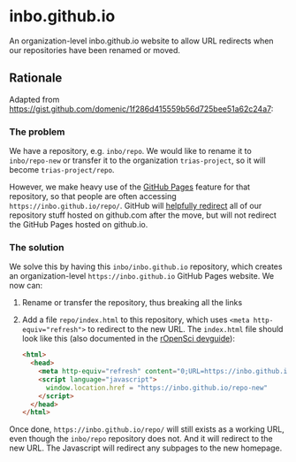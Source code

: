 # inbo.github.io

An organization-level inbo.github.io website to allow URL redirects when our repositories have been renamed or moved.

## Rationale

Adapted from https://gist.github.com/domenic/1f286d415559b56d725bee51a62c24a7: 

### The problem

We have a repository, e.g. `inbo/repo`. We would like to rename it to `inbo/repo-new` or transfer it to the organization `trias-project`, so it will become `trias-project/repo`.

However, we make heavy use of the [GitHub Pages](https://pages.github.com/) feature for that repository, so that people are often accessing `https://inbo.github.io/repo/`. GitHub will [helpfully redirect](https://github.com/blog/1508-repository-redirects-are-here) all of our repository stuff hosted on github.com after the move, but will not redirect the GitHub Pages hosted on github.io.

### The solution

We solve this by having this `inbo/inbo.github.io` repository, which creates an organization-level `https://inbo.github.io` GitHub Pages website. We now can:

1. Rename or transfer the repository, thus breaking all the links
2. Add a file `repo/index.html` to this repository, which uses `<meta http-equiv="refresh">` to redirect to the new URL. The `index.html` file should look like this (also documented in the [rOpenSci devguide](https://devguide.ropensci.org/redirect.html)):

    ```html
    <html>
      <head>
        <meta http-equiv="refresh" content="0;URL=https://inbo.github.io/repo-new/" />  
        <script language="javascript">
          window.location.href = "https://inbo.github.io/repo-new"
        </script>
      </head>
    </html>
    ```

Once done, `https://inbo.github.io/repo/` will still exists as a working URL, even though the `inbo/repo` repository does not. And it will redirect to the new URL. The Javascript will redirect any subpages to the new homepage.
